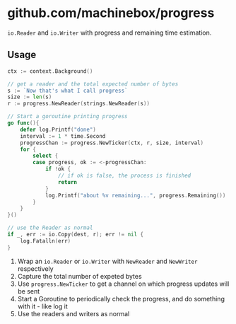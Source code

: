 # github.com/machinebox/progress

`io.Reader` and `io.Writer` with progress and remaining time estimation.

## Usage

```go
ctx := context.Background()

// get a reader and the total expected number of bytes
s := `Now that's what I call progress`
size := len(s)
r := progress.NewReader(strings.NewReader(s))

// Start a goroutine printing progress
go func(){
	defer log.Printf("done")
	interval := 1 * time.Second
	progressChan := progress.NewTicker(ctx, r, size, interval)
	for {
		select {
		case progress, ok := <-progressChan:
			if !ok {
				// if ok is false, the process is finished
				return
			}
			log.Printf("about %v remaining...", progress.Remaining())
		}
	}
}()

// use the Reader as normal
if _, err := io.Copy(dest, r); err != nil {
	log.Fatalln(err)
}
```

1. Wrap an `io.Reader` or `io.Writer` with `NewReader` and `NewWriter` respectively
1. Capture the total number of expeted bytes
1. Use `progress.NewTicker` to get a channel on which progress updates will be sent
1. Start a Goroutine to periodically check the progress, and do something with it - like log it
1. Use the readers and writers as normal
